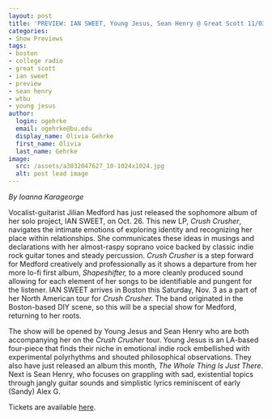 ```yaml
---
layout: post
title: 'PREVIEW: IAN SWEET, Young Jesus, Sean Henry @ Great Scott 11/03'
categories:
- Show Previews
tags:
- boston
- college radio
- great scott
- ian sweet
- preview
- sean henry
- wtbu
- young jesus
author:
  login: ogehrke
  email: ogehrke@bu.edu
  display_name: Olivia Gehrke
  first_name: Olivia
  last_name: Gehrke
image:
  src: /assets/a3032047627_10-1024x1024.jpg
  alt: post lead image
---
```


_By Ioanna Karageorge_

Vocalist-guitarist Jilian Medford has just released the sophomore album of her solo project, IAN SWEET, on Oct. 26. This new LP, _Crush Crusher_, navigates the intimate emotions of exploring identity and recognizing her place within relationships. She communicates these ideas in musings and declarations with her almost-raspy soprano voice backed by classic indie rock guitar tones and steady percussion. _Crush Crusher_ is a step forward for Medford creatively and professionally as it shows a departure from her more lo-fi first album, _Shapeshifter,_ to a more cleanly produced sound allowing for each element of her songs to be identifiable and pungent for the listener. IAN SWEET arrives in Boston this Saturday, Nov. 3 as a part of her North American tour for _Crush Crusher._ The band originated in the Boston-based DIY scene, so this will be a special show for Medford, returning to her roots.

The show will be opened by Young Jesus and Sean Henry who are both accompanying her on the _Crush Crusher_ tour. Young Jesus is an LA-based four-piece that finds their niche in emotional indie rock embellished with experimental polyrhythms and shouted philosophical observations. They also have just released an album this month, _The Whole Thing Is Just There_. Next is Sean Henry, who focuses on grappling with sad, existential topics through jangly guitar sounds and simplistic lyrics reminiscent of early (Sandy) Alex G.

Tickets are available [here](https://www.axs.com/events/360337/ian-sweet-tickets?skin=greatscott).